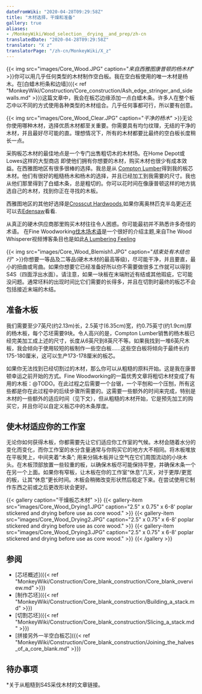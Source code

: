 ```yaml
---
dateFromWiki: "2020-04-28T09:29:58Z"
title: "木材选择，干燥和准备"
gallery: true
aliases:
- /MonkeyWiki/Wood_selection__drying__and_prep/zh-cn
translatedDate: "2020-04-28T09:29:58Z"
translator: "X z"
translatorPage: "/zh-cn/MonkeyWiki/X_z"
---
```

{{< img src="images/Core_Wood.JPG" caption="_来自西雅图康普顿的杨木材_" >}}你可以用几乎任何类型的木材制作空白板。我在空白板使用的唯一木材是杨木。在[白蜡木桁条和边墙]({{< ref "MonkeyWiki/Construction/Core_construction/Ash_edge_stringer_and_sidewalls.md" >}})这篇文章中，我会在板芯边缘添加一点白蜡木条。许多人在整个板芯中以不同的方式使用各种类型的木材组合。几乎任何事都可行，所以要有创意。

{{< img src="images/Core_Wood_Clear.JPG" caption="_干净的杨木_" >}}无论你使用哪种木材，选择优质木材都至关重要。你需要具有均匀纹理，无结的干净的木材，并且最好尽可能的直。理想情况下，所有的木材都要比最终的空白板长度稍长一点。

采购板芯木材的最佳地点是一个专门出售粗切木的木材场。在Home Depot或Lowes这样的大型商店 即使他们拥有你想要的木材，购买木材也很少有成本效益。在西雅图地区有很多很棒的选择。我总是从 [Compton Lumber](http://www.comptonlbr.com/)得到我的板芯木材。他们有很好的粗糙杨木和杨木的选择，并且已经加工到我需要的尺寸。我也从他们那里得到了白蜡木条，总是粗切的。你可以花时间在像康普顿这样的地方挑选自己的木材，找到你正在寻找的木板。 

西雅图地区的其他好选择是[Crosscut Hardwoods](http://www.crosscuthardwoods.com/),如果你离奥林匹克半岛更近还可以去[Edensaw](http://edensaw.com/)看看.

从真正的硬木供应商那里购买木材往往令人困惑。你可能最初并不熟悉许多奇怪的术语。
在Fine Woodworking[伐木场术语](https://www.finewoodworking.com/2011/07/28/the-language-of-the-lumberyard)是一个很好的介绍主题,来自The Wood Whisperer视频博客条目也是如此[A Lumbering Feeling](http://thewoodwhisperer.com/episode-4-a-lumbering-feeling/)

{{< img src="images/Core_Wood_Blemish1.JPG" caption="_结束处有木结也行_" >}}你想要一等品及二等品(硬木木材的最高等级)，尽可能干净，并且要直，最小的扭曲或弯曲。如果你想要它已经准备好所以你不需要做很多工作就可以得到S4S（四面浮出水面）。请注意，如果一块板在末端附近有结或其他瑕疵，它可能没问题。通常坯料的出现时间比它们需要的长得多，并且在切割时最终的板芯不会包括接近末端的木结。


## 准备木板

我们需要至少7英尺(约2.13m)长，2.5英寸(6.35cm)宽，约0.75英寸(约1.9cm)厚的杨木板，每个芯坯需要9块。令人高兴的是，Compton Lumber销售的杨木板已经完美加工成上述的尺寸，长度从6英尺到8英尺不等。如果我找到一堆6英尺木板，我会倾向于使用较短的板制作一些空白板......这些空白板将倾向于最终长约175-180厘米，这可以生产173-178厘米的板芯。

如果你无法找到已经切割过的木材，那么你可以从粗糙的原料开始。这是我在康普顿幸运之前开始的方式。Fine Woodworking的一篇优秀文章将粗切木材变成了有用的木板：@TODO。在此过程之后需要一个台锯，一个平刨和一个压刨，所有这些都是你在此过程中的后续步骤所需要的。这需要一些额外的时间来完成，特别是木材的一些额外的适应时间（见下文），但从粗糙的木材开始，它是预先加工的购买它，并且你可以自定义板芯中的木条厚度。 


## 使木材适应你的工作室

无论你如何获得木板，你都需要先让它们适应你工作室的气候。木材会随着水分的变化而变化，而你工作室的水分含量通常与你购买它的地方大不相同。将木板堆放在平板凳上，中间夹着“木条”; 用来分隔木板并让空气在它们周围流动的小块木头。在木板顶部放置一些较重的板，以确保木板尽可能保持平整，并确保木条一个在另一个上面。如果你有窄板，让木板在你的工作室“休息”几天，对于更厚/更宽的板，让其“休息”更长时间。木板会稍微改变形状然后稳定下来。在尝试使用它制作东西之前或之后更改形状会更好。 

{{< gallery  caption="干燥板芯木材" >}}
{{< gallery-item src="images/Core_Wood_Drying1.JPG" caption="2.5\" x 0.75\" x 6-8' poplar stickered and drying before use as core wood." >}}
{{< gallery-item src="images/Core_Wood_Drying2.JPG" caption="2.5\" x 0.75\" x 6-8' poplar stickered and drying before use as core wood." >}}
{{< gallery-item src="images/Core_Wood_Drying3.JPG" caption="2.5\" x 0.75\" x 6-8' poplar stickered and drying before use as core wood." >}}
{{< /gallery >}}



## 参阅

- [芯坯概述]({{< ref "MonkeyWiki/Construction/Core_blank_construction/Core_blank_overview.md" >}})
- [制作芯坯]({{< ref "MonkeyWiki/Construction/Core_blank_construction/Building_a_stack.md" >}})
- [切割芯坯]({{< ref "MonkeyWiki/Construction/Core_blank_construction/Slicing_a_stack.md" >}})
- [拼接另外一半空白板芯]({{< ref "MonkeyWiki/Construction/Core_blank_construction/Joining_the_halves_of_a_core_blank.md" >}})


## 待办事项

*关于从粗糙到S4S采伐木材的文章链接。





